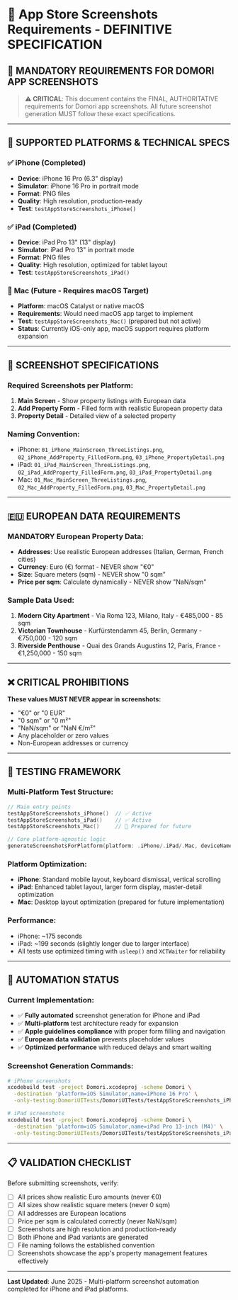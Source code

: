 # 📱 App Store Screenshots Requirements - DEFINITIVE SPECIFICATION

## 🎯 **MANDATORY REQUIREMENTS FOR DOMORI APP SCREENSHOTS**

> **⚠️ CRITICAL**: This document contains the FINAL, AUTHORITATIVE requirements for Domori app screenshots. 
> All future screenshot generation MUST follow these exact specifications.

---

## 📱 **SUPPORTED PLATFORMS & TECHNICAL SPECS**

### ✅ **iPhone (Completed)**
- **Device**: iPhone 16 Pro (6.3" display)
- **Simulator**: iPhone 16 Pro in portrait mode
- **Format**: PNG files
- **Quality**: High resolution, production-ready
- **Test**: `testAppStoreScreenshots_iPhone()`

### ✅ **iPad (Completed)**
- **Device**: iPad Pro 13" (13" display)  
- **Simulator**: iPad Pro 13" in portrait mode
- **Format**: PNG files
- **Quality**: High resolution, optimized for tablet layout
- **Test**: `testAppStoreScreenshots_iPad()`

### 🚧 **Mac (Future - Requires macOS Target)**
- **Platform**: macOS Catalyst or native macOS
- **Requirements**: Would need macOS app target to implement
- **Test**: `testAppStoreScreenshots_Mac()` (prepared but not active)
- **Status**: Currently iOS-only app, macOS support requires platform expansion

---

## 📸 **SCREENSHOT SPECIFICATIONS**

### **Required Screenshots per Platform:**
1. **Main Screen** - Show property listings with European data
2. **Add Property Form** - Filled form with realistic European property data  
3. **Property Detail** - Detailed view of a selected property

### **Naming Convention:**
- iPhone: `01_iPhone_MainScreen_ThreeListings.png`, `02_iPhone_AddProperty_FilledForm.png`, `03_iPhone_PropertyDetail.png`
- iPad: `01_iPad_MainScreen_ThreeListings.png`, `02_iPad_AddProperty_FilledForm.png`, `03_iPad_PropertyDetail.png`
- Mac: `01_Mac_MainScreen_ThreeListings.png`, `02_Mac_AddProperty_FilledForm.png`, `03_Mac_PropertyDetail.png`

---

## 🇪🇺 **EUROPEAN DATA REQUIREMENTS**

### **MANDATORY European Property Data:**
- **Addresses**: Use realistic European addresses (Italian, German, French cities)
- **Currency**: Euro (€) format - NEVER show "€0"
- **Size**: Square meters (sqm) - NEVER show "0 sqm" 
- **Price per sqm**: Calculate dynamically - NEVER show "NaN/sqm"

### **Sample Data Used:**
1. **Modern City Apartment** - Via Roma 123, Milano, Italy - €485,000 - 85 sqm
2. **Victorian Townhouse** - Kurfürstendamm 45, Berlin, Germany - €750,000 - 120 sqm  
3. **Riverside Penthouse** - Quai des Grands Augustins 12, Paris, France - €1,250,000 - 150 sqm

---

## ❌ **CRITICAL PROHIBITIONS**

**These values MUST NEVER appear in screenshots:**
- "€0" or "0 EUR" 
- "0 sqm" or "0 m²"
- "NaN/sqm" or "NaN €/m²"
- Any placeholder or zero values
- Non-European addresses or currency

---

## 🧪 **TESTING FRAMEWORK**

### **Multi-Platform Test Structure:**
```swift
// Main entry points
testAppStoreScreenshots_iPhone()  // ✅ Active
testAppStoreScreenshots_iPad()    // ✅ Active  
testAppStoreScreenshots_Mac()     // 🚧 Prepared for future

// Core platform-agnostic logic
generateScreenshotsForPlatform(platform: .iPhone/.iPad/.Mac, deviceName: String)
```

### **Platform Optimization:**
- **iPhone**: Standard mobile layout, keyboard dismissal, vertical scrolling
- **iPad**: Enhanced tablet layout, larger form display, master-detail optimization
- **Mac**: Desktop layout optimization (prepared for future implementation)

### **Performance:**
- iPhone: ~175 seconds 
- iPad: ~199 seconds (slightly longer due to larger interface)
- All tests use optimized timing with `usleep()` and `XCTWaiter` for reliability

---

## 🔄 **AUTOMATION STATUS**

### **Current Implementation:**
- ✅ **Fully automated** screenshot generation for iPhone and iPad
- ✅ **Multi-platform** test architecture ready for expansion
- ✅ **Apple guidelines compliance** with proper form filling and navigation
- ✅ **European data validation** prevents placeholder values
- ✅ **Optimized performance** with reduced delays and smart waiting

### **Screenshot Generation Commands:**
```bash
# iPhone screenshots
xcodebuild test -project Domori.xcodeproj -scheme Domori \
  -destination 'platform=iOS Simulator,name=iPhone 16 Pro' \
  -only-testing:DomoriUITests/DomoriUITests/testAppStoreScreenshots_iPhone

# iPad screenshots  
xcodebuild test -project Domori.xcodeproj -scheme Domori \
  -destination 'platform=iOS Simulator,name=iPad Pro 13-inch (M4)' \
  -only-testing:DomoriUITests/DomoriUITests/testAppStoreScreenshots_iPad
```

---

## 📋 **VALIDATION CHECKLIST**

Before submitting screenshots, verify:
- [ ] All prices show realistic Euro amounts (never €0)
- [ ] All sizes show realistic square meters (never 0 sqm)
- [ ] All addresses are European locations 
- [ ] Price per sqm is calculated correctly (never NaN/sqm)
- [ ] Screenshots are high resolution and production-ready
- [ ] Both iPhone and iPad variants are generated
- [ ] File naming follows the established convention
- [ ] Screenshots showcase the app's property management features effectively

---

**Last Updated**: June 2025 - Multi-platform screenshot automation completed for iPhone and iPad platforms. 